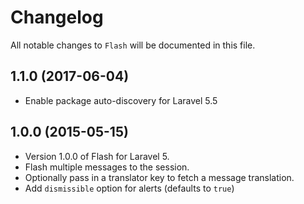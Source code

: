 # Changelog

All notable changes to `Flash` will be documented in this file.

## 1.1.0 (2017-06-04)

- Enable package auto-discovery for Laravel 5.5 

## 1.0.0 (2015-05-15)

- Version 1.0.0 of Flash for Laravel 5.
- Flash multiple messages to the session.
- Optionally pass in a translator key to fetch a message translation.
- Add `dismissible` option for alerts (defaults to `true`)
